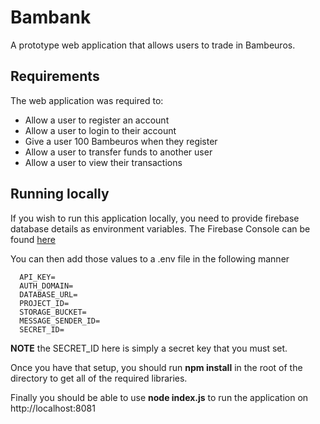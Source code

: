 # Bambank

A prototype web application that allows users to trade in Bambeuros.

## Requirements

The web application was required to:

- Allow a user to register an account
- Allow a user to login to their account
- Give a user 100 Bambeuros when they register
- Allow a user to transfer funds to another user
- Allow a user to view their transactions

## Running locally

If you wish to run this application locally, you need to provide firebase database details as environment variables.
The Firebase Console can be found [here]()

You can then add those values to a .env file in the following manner

```env
  API_KEY=
  AUTH_DOMAIN=
  DATABASE_URL=
  PROJECT_ID=
  STORAGE_BUCKET=
  MESSAGE_SENDER_ID=
  SECRET_ID=
```

**NOTE** the SECRET_ID here is simply a secret key that you must set.

Once you have that setup, you should run **npm install** in the root of the directory to get all of the required libraries.

Finally you should be able to use **node index.js** to run the application on http://localhost:8081
